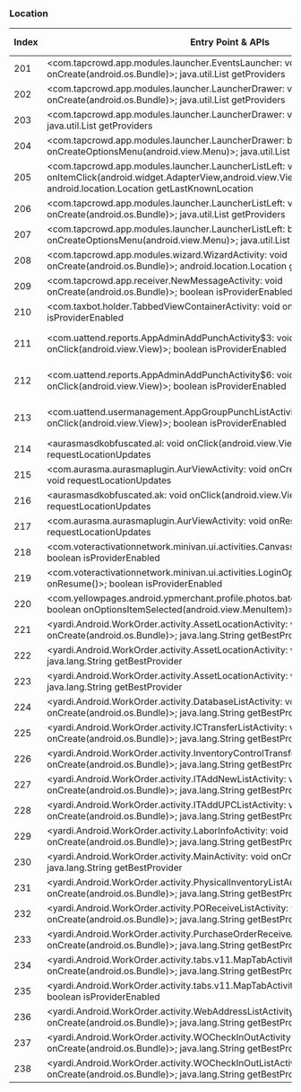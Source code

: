 ### Location
| Index | Entry Point & APIs | Screen shot | Resource id | Label |
| ------------- | ------------- | ------------- |-------------|-------------|
| 201 | <com.tapcrowd.app.modules.launcher.EventsLauncher: void onCreate(android.os.Bundle)>; java.util.List getProviders | ![](D:\COSMOS\output\py\Play_win8\Business\com.tapcrowd.southwestairlines5097\com.tapcrowd.app.modules.launcher.EventsLauncher.png) |  | |
| 202 | <com.tapcrowd.app.modules.launcher.LauncherDrawer: void onCreate(android.os.Bundle)>; java.util.List getProviders | ![](D:\COSMOS\output\py\Play_win8\Business\com.tapcrowd.southwestairlines5097\com.tapcrowd.app.modules.launcher.LauncherDrawer.png) |  | |
| 203 | <com.tapcrowd.app.modules.launcher.LauncherDrawer: void onBackPressed()>; java.util.List getProviders | ![](D:\COSMOS\output\py\Play_win8\Business\com.tapcrowd.southwestairlines5097\com.tapcrowd.app.modules.launcher.LauncherDrawer.png) |  | |
| 204 | <com.tapcrowd.app.modules.launcher.LauncherDrawer: boolean onCreateOptionsMenu(android.view.Menu)>; java.util.List getProviders | ![](D:\COSMOS\output\py\Play_win8\Business\com.tapcrowd.southwestairlines5097\com.tapcrowd.app.modules.launcher.LauncherDrawer.png) |  | |
| 205 | <com.tapcrowd.app.modules.launcher.LauncherListLeft: void onItemClick(android.widget.AdapterView,android.view.View,int,long)>; android.location.Location getLastKnownLocation | ![](D:\COSMOS\output\py\Play_win8\Business\com.tapcrowd.southwestairlines5097\com.tapcrowd.app.modules.launcher.LauncherListLeft.png) |  | |
| 206 | <com.tapcrowd.app.modules.launcher.LauncherListLeft: void onCreate(android.os.Bundle)>; java.util.List getProviders | ![](D:\COSMOS\output\py\Play_win8\Business\com.tapcrowd.southwestairlines5097\com.tapcrowd.app.modules.launcher.LauncherListLeft.png) |  | |
| 207 | <com.tapcrowd.app.modules.launcher.LauncherListLeft: boolean onCreateOptionsMenu(android.view.Menu)>; java.util.List getProviders | ![](D:\COSMOS\output\py\Play_win8\Business\com.tapcrowd.southwestairlines5097\com.tapcrowd.app.modules.launcher.LauncherListLeft.png) |  | |
| 208 | <com.tapcrowd.app.modules.wizard.WizardActivity: void onCreate(android.os.Bundle)>; android.location.Location getLastKnownLocation | ![](D:\COSMOS\output\py\Play_win8\Business\com.tapcrowd.southwestairlines5097\com.tapcrowd.app.modules.wizard.WizardActivity.png) |  | |
| 209 | <com.tapcrowd.app.receiver.NewMessageActivity: void onCreate(android.os.Bundle)>; boolean isProviderEnabled | ![](D:\COSMOS\output\py\Play_win8\Business\com.tapcrowd.southwestairlines5097\com.tapcrowd.app.receiver.NewMessageActivity.png) |  | |
| 210 | <com.taxbot.holder.TabbedViewContainerActivity: void onResume()>; boolean isProviderEnabled | ![](D:\COSMOS\output\py\Play_win8\Business\com.taxbot\com.taxbot.holder.TabbedViewContainerActivity.png) |  | |
| 211 | <com.uattend.reports.AppAdminAddPunchActivity$3: void onClick(android.view.View)>; boolean isProviderEnabled | ![](D:\COSMOS\output\py\Play_win8\Business\com.uattend\com.uattend.reports.AppAdminAddPunchActivity.png) | {'2131361830': <sensitive_component.SensitiveComponent.SensitiveView object at 0x0000012523F48898>} | |
| 212 | <com.uattend.reports.AppAdminAddPunchActivity$6: void onClick(android.view.View)>; boolean isProviderEnabled | ![](D:\COSMOS\output\py\Play_win8\Business\com.uattend\com.uattend.reports.AppAdminAddPunchActivity.png) | {'2131361810': <sensitive_component.SensitiveComponent.SensitiveView object at 0x0000012523F48A90>} | |
| 213 | <com.uattend.usermanagement.AppGroupPunchListActivity$1: void onClick(android.view.View)>; boolean isProviderEnabled | ![](D:\COSMOS\output\py\Play_win8\Business\com.uattend\com.uattend.usermanagement.AppGroupPunchListActivity.png) | {'2131361918': <sensitive_component.SensitiveComponent.SensitiveView object at 0x0000012523EA2240>} | |
| 214 | <aurasmasdkobfuscated.al: void onClick(android.view.View)>; void requestLocationUpdates | ![](D:\COSMOS\output\py\Play_win8\Business\com.usps.uspsar.newapp\com.aurasma.aurasmaplugin.AurViewActivity.png) |  | |
| 215 | <com.aurasma.aurasmaplugin.AurViewActivity: void onCreate(android.os.Bundle)>; void requestLocationUpdates | ![](D:\COSMOS\output\py\Play_win8\Business\com.usps.uspsar.newapp\com.aurasma.aurasmaplugin.AurViewActivity.png) |  | |
| 216 | <aurasmasdkobfuscated.ak: void onClick(android.view.View)>; void requestLocationUpdates | ![](D:\COSMOS\output\py\Play_win8\Business\com.usps.uspsar.newapp\com.aurasma.aurasmaplugin.AurViewActivity.png) |  | |
| 217 | <com.aurasma.aurasmaplugin.AurViewActivity: void onResume()>; void requestLocationUpdates | ![](D:\COSMOS\output\py\Play_win8\Business\com.usps.uspsar.newapp\com.aurasma.aurasmaplugin.AurViewActivity.png) |  | |
| 218 | <com.voteractivationnetwork.minivan.ui.activities.CanvassActivity: void onResume()>; boolean isProviderEnabled | ![](D:\COSMOS\output\py\Play_win8\Business\com.voteractivationnetwork.minivan\com.voteractivationnetwork.minivan.ui.activities.CanvassActivity.png) |  | |
| 219 | <com.voteractivationnetwork.minivan.ui.activities.LoginOptionsActivity: void onResume()>; boolean isProviderEnabled | ![](D:\COSMOS\output\py\Play_win8\Business\com.voteractivationnetwork.minivan\com.voteractivationnetwork.minivan.ui.activities.LoginOptionsActivity.png) |  | |
| 220 | <com.yellowpages.android.ypmerchant.profile.photos.batch.PhotoBatchSelectActivity: boolean onOptionsItemSelected(android.view.MenuItem)>; boolean isProviderEnabled | ![](D:\COSMOS\output\py\Play_win8\Business\com.yellowpages.android.ypmerchant\com.yellowpages.android.ypmerchant.profile.photos.batch.PhotoBatchSelectActivity.png) |  | |
| 221 | <yardi.Android.WorkOrder.activity.AssetLocationActivity: void onCreate(android.os.Bundle)>; java.lang.String getBestProvider | ![](D:\COSMOS\output\py\Play_win8\Business\yardi.Android.WorkOrder\yardi.Android.WorkOrder.activity.AssetLocationActivity.png) |  | |
| 222 | <yardi.Android.WorkOrder.activity.AssetLocationActivity: void onResume()>; java.lang.String getBestProvider | ![](D:\COSMOS\output\py\Play_win8\Business\yardi.Android.WorkOrder\yardi.Android.WorkOrder.activity.AssetLocationActivity.png) |  | |
| 223 | <yardi.Android.WorkOrder.activity.AssetLocationActivity: void onPause()>; java.lang.String getBestProvider | ![](D:\COSMOS\output\py\Play_win8\Business\yardi.Android.WorkOrder\yardi.Android.WorkOrder.activity.AssetLocationActivity.png) |  | |
| 224 | <yardi.Android.WorkOrder.activity.DatabaseListActivity: void onCreate(android.os.Bundle)>; java.lang.String getBestProvider | ![](D:\COSMOS\output\py\Play_win8\Business\yardi.Android.WorkOrder\yardi.Android.WorkOrder.activity.DatabaseListActivity.png) |  | |
| 225 | <yardi.Android.WorkOrder.activity.ICTransferListActivity: void onCreate(android.os.Bundle)>; java.lang.String getBestProvider | ![](D:\COSMOS\output\py\Play_win8\Business\yardi.Android.WorkOrder\yardi.Android.WorkOrder.activity.ICTransferListActivity.png) |  | |
| 226 | <yardi.Android.WorkOrder.activity.InventoryControlTransferActivity: void onCreate(android.os.Bundle)>; java.lang.String getBestProvider | ![](D:\COSMOS\output\py\Play_win8\Business\yardi.Android.WorkOrder\yardi.Android.WorkOrder.activity.InventoryControlTransferActivity.png) |  | |
| 227 | <yardi.Android.WorkOrder.activity.ITAddNewListActivity: void onCreate(android.os.Bundle)>; java.lang.String getBestProvider | ![](D:\COSMOS\output\py\Play_win8\Business\yardi.Android.WorkOrder\yardi.Android.WorkOrder.activity.ITAddNewListActivity.png) |  | |
| 228 | <yardi.Android.WorkOrder.activity.ITAddUPCListActivity: void onCreate(android.os.Bundle)>; java.lang.String getBestProvider | ![](D:\COSMOS\output\py\Play_win8\Business\yardi.Android.WorkOrder\yardi.Android.WorkOrder.activity.ITAddUPCListActivity.png) |  | |
| 229 | <yardi.Android.WorkOrder.activity.LaborInfoActivity: void onCreate(android.os.Bundle)>; java.lang.String getBestProvider | ![](D:\COSMOS\output\py\Play_win8\Business\yardi.Android.WorkOrder\yardi.Android.WorkOrder.activity.LaborInfoActivity.png) |  | |
| 230 | <yardi.Android.WorkOrder.activity.MainActivity: void onCreate(android.os.Bundle)>; java.lang.String getBestProvider | ![](D:\COSMOS\output\py\Play_win8\Business\yardi.Android.WorkOrder\yardi.Android.WorkOrder.activity.MainActivity.png) |  | |
| 231 | <yardi.Android.WorkOrder.activity.PhysicalInventoryListActivity: void onCreate(android.os.Bundle)>; java.lang.String getBestProvider | ![](D:\COSMOS\output\py\Play_win8\Business\yardi.Android.WorkOrder\yardi.Android.WorkOrder.activity.PhysicalInventoryListActivity.png) |  | |
| 232 | <yardi.Android.WorkOrder.activity.POReceiveListActivity: void onCreate(android.os.Bundle)>; java.lang.String getBestProvider | ![](D:\COSMOS\output\py\Play_win8\Business\yardi.Android.WorkOrder\yardi.Android.WorkOrder.activity.POReceiveListActivity.png) |  | |
| 233 | <yardi.Android.WorkOrder.activity.PurchaseOrderReceiveActivity: void onCreate(android.os.Bundle)>; java.lang.String getBestProvider | ![](D:\COSMOS\output\py\Play_win8\Business\yardi.Android.WorkOrder\yardi.Android.WorkOrder.activity.PurchaseOrderReceiveActivity.png) |  | |
| 234 | <yardi.Android.WorkOrder.activity.tabs.v11.MapTabActivity: void onCreate(android.os.Bundle)>; java.lang.String getBestProvider | ![](D:\COSMOS\output\py\Play_win8\Business\yardi.Android.WorkOrder\yardi.Android.WorkOrder.activity.tabs.v11.MapTabActivity.png) |  | |
| 235 | <yardi.Android.WorkOrder.activity.tabs.v11.MapTabActivity: void onResume()>; boolean isProviderEnabled | ![](D:\COSMOS\output\py\Play_win8\Business\yardi.Android.WorkOrder\yardi.Android.WorkOrder.activity.tabs.v11.MapTabActivity.png) |  | |
| 236 | <yardi.Android.WorkOrder.activity.WebAddressListActivity: void onCreate(android.os.Bundle)>; java.lang.String getBestProvider | ![](D:\COSMOS\output\py\Play_win8\Business\yardi.Android.WorkOrder\yardi.Android.WorkOrder.activity.WebAddressListActivity.png) |  | |
| 237 | <yardi.Android.WorkOrder.activity.WOCheckInOutActivity: void onCreate(android.os.Bundle)>; java.lang.String getBestProvider | ![](D:\COSMOS\output\py\Play_win8\Business\yardi.Android.WorkOrder\yardi.Android.WorkOrder.activity.WOCheckInOutActivity.png) |  | |
| 238 | <yardi.Android.WorkOrder.activity.WOCheckInOutListActivity: void onCreate(android.os.Bundle)>; java.lang.String getBestProvider | ![](D:\COSMOS\output\py\Play_win8\Business\yardi.Android.WorkOrder\yardi.Android.WorkOrder.activity.WOCheckInOutListActivity.png) |  | |
